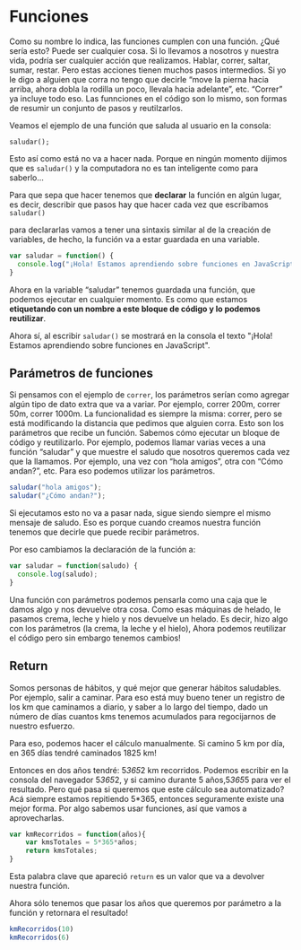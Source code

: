 # Funciones
Como su nombre lo indica, las funciones cumplen con una función. ¿Qué sería esto? 
Puede ser cualquier cosa. Si lo llevamos a nosotros y nuestra vida, podría ser cualquier acción que realizamos. 
Hablar, correr, saltar, sumar, restar. Pero estas acciones tienen muchos pasos intermedios. 
Si yo le digo a alguien que corra no tengo que decirle “move la pierna hacia arriba, ahora dobla la rodilla un poco, 
llevala hacia adelante”, etc. 
“Correr” ya incluye todo eso. Las funnciones en el código son lo mismo, 
son formas de resumir un conjunto de pasos y reutilzarlos. 

Veamos el ejemplo de una función que saluda al usuario en la consola:

`saludar();`

Esto así como está no va a hacer nada. Porque en ningún momento dijimos que es `saludar()` y la computadora no es tan inteligente 
como para saberlo...

Para que sepa que hacer tenemos que **declarar** la función en algún lugar, es decir, describir que pasos hay que hacer
cada vez que escribamos `saludar()`


para declararlas vamos a tener una sintaxis similar al de la creación de variables, 
de hecho, la función va a estar guardada en una variable.
```javascript
var saludar = function() {
  console.log("¡Hola! Estamos aprendiendo sobre funciones en JavaScript");
}
```


Ahora en la variable “saludar” tenemos guardada una función, que podemos ejecutar en cualquier momento. 
Es como que estamos **etiquetando con un nombre a este bloque de código y lo podemos reutilizar**. 

Ahora sí, al escribir `saludar()` se mostrará en la consola el texto "¡Hola! Estamos aprendiendo sobre funciones en JavaScript".


## Parámetros de funciones
Si pensamos con el ejemplo de `correr`, los parámetros serían como agregar algún tipo de dato extra que va a variar. 
Por ejemplo, correr 200m, correr 50m, correr 1000m. La funcionalidad es siempre la misma: correr, pero se está modificando
la distancia que pedimos que alguien corra. Esto son los parámetros que recibe un función.
Sabemos cómo ejecutar un bloque de código y reutilizarlo. 
Por ejemplo, podemos llamar varias veces a una función “saludar” y
que muestre el saludo que nosotros queremos cada vez que la llamamos.
Por ejemplo, una vez con “hola amigos”, otra con “Cómo andan?”, etc. Para eso podemos utilizar los parámetros. 

```javascript
saludar("hola amigos");
saludar("¿Cómo andan?");
```


Si ejecutamos esto no va a pasar nada, sigue siendo siempre el mismo mensaje de saludo. 
Eso es porque cuando creamos nuestra función tenemos que decirle que puede recibir parámetros.

Por eso cambiamos la declaración de la función a: 

```javascript
var saludar = function(saludo) {
  console.log(saludo);
}
```

Una función con parámetros podemos pensarla como una caja que le damos algo y nos devuelve otra cosa.
Como esas máquinas de helado, le pasamos crema, leche y hielo y nos devuelve un helado. 
Es decir, hizo algo con los parámetros (la crema, la leche y el hielo),
Ahora podemos reutilizar el código pero sin embargo tenemos cambios! 

## Return
Somos personas de hábitos, y qué mejor que generar hábitos saludables. 
Por ejemplo, salir a caminar. Para eso está muy bueno tener un registro de los km que caminamos a diario, 
y saber a lo largo del tiempo, dado un número de días cuantos kms tenemos acumulados para regocijarnos de nuestro esfuerzo.

Para eso, podemos hacer el cálculo manualmente. Si camino 5 km por día, en 365 días tendré caminados 1825 km! 

Entonces en dos años tendré: 5*365*2 km recorridos.
Podemos escribir en la consola del navegador 5*365*2, y si camino durante 5 años,5*365*5 para ver el resultado. 
Pero qué pasa si queremos que este cálculo sea automatizado? 
Acá siempre estamos repitiendo 5*365, entonces seguramente existe una mejor forma. 
Por algo sabemos usar funciones, así que vamos a aprovecharlas.
```javascript
var kmRecorridos = function(años){
    var kmsTotales = 5*365*años; 
    return kmsTotales;
}
```

Esta palabra clave que apareció `return` es un valor que va a devolver nuestra función. 

Ahora sólo tenemos que pasar los años que queremos por parámetro a la función y retornara el resultado!
```javascript
kmRecorridos(10)  
kmRecorridos(6)
